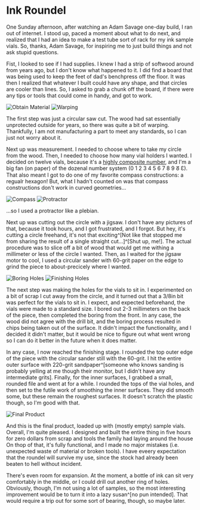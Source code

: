 # Ink Roundel

One Sunday afternoon, after watching an Adam Savage one-day build, I ran out of internet.
I stood up, paced a moment about what to do next, and realized that I had an idea to make a test tube sort of rack for my ink sample vials.
So, thanks, Adam Savage, for inspiring me to just build things and not ask stupid questions.

Fist, I looked to see if I had supplies.
I knew I had a strip of softwood around from years ago, but I don't know what happened to it.
I did find a board that was being used to keep the feet of dad's benchpress off the floor.
It was then I realized that whatever I built could have any shape, and that circles are cooler than lines.
So, I asked to grab a chunk off the board, if there were any tips or tools that could come in handy, and got to work.

![Obtain Material](/static/build-logs/ink-roundel-001.jpg)
![Warping](/static/build-logs/ink-roundel-002.jpg)

The first step was just a circular saw cut.
The wood had sat essentially unprotected outside for years, so there was quite a bit of warping.
Thankfully, I am not manufacturing a part to meet any standards, so I can just not worry about it.

Next up was measurement.
I needed to choose where to take my circle from the wood.
Then, I needed to choose how many vial holders I wanted.
I decided on twelve vials, because it's a [highly composite number](https://en.wikipedia.org/wiki/Highly_composite_number), and I'm a big fan (on paper) of the dozenal number system (0 1 2 3 4 5 6 7 8 9 ᘔ Ɛ).
That also meant I got to do one of my favorite compass constructions: a regualr hexagon!
But, what I hadn't counted on was that compass constructions don't work in curved geometries...

![Compass](/static/build-logs/ink-roundel-003.jpg)
![Protractor](/static/build-logs/ink-roundel-004.jpg)

...so I used a protractor like a plebian.

Next up was cutting out the circle with a jigsaw.
I don't have any pictures of that, because it took hours, and I got frustrated, and I forgot.
But hey, it's cutting a circle freehand, it's not that exciting^[Not like that stopped me from sharing the result of a single straight cut...]^[Shut up, me!].
The actual procedure was to slice off a bit of wood that would get me withing a millimeter or less of the circle I wanted.
Then, as I waited for the jigsaw motor to cool, I used a circular sander with 60-grit paper on the edge to grind the piece to about-precicely where I wanted.

![Boring Holes](/static/build-logs/ink-roundel-005.jpg)
![Finishing Holes](/static/build-logs/ink-roundel-006.jpg)

The next step was making the holes for the vials to sit in.
I experimented on a bit of scrap I cut away from the circle, and it turned out that a 3/8in bit was perfect for the vials to sit in.
I expect, and expected beforehand, the vials were made to a standard size.
I bored out 2-3 millimeters on the back of the piece, then completed the boring from the front.
In any case, the wood did not agree with the drill bit, and the boring process resulted in chips being taken out of the surface.
It didn't impact the functionality, and I decided it didn't matter, but it would be nice to figure out what went wrong so I can do it better in the future when it does matter.

In any case, I now reached the finishing stage.
I rounded the top outer edge of the piece with the circular sander still with the 60-grit.
I hit the entire outer surface with 220-grit sandpaper^[someone who knows sanding is probably yelling at me though their monitor, but I didn't have any intermediate grits].
Finally, for the inner surfaces, I grabbed a small, rounded file and went at for a while.
I rounded the tops of the vial holes, and then set to the futile work of smoothing the inner surfaces.
They did smooth some, but these remain the roughest surfaces.
It doesn't scratch the plastic though, so I'm good with that.


![Final Product](/static/build-logs/ink-roundel-007.jpg)

And this is the final product, loaded up with (mostly empty) sample vials.
Overall, I'm quite pleased.
I designed and built the entire thing in five hours for zero dollars from scrap and tools the family had laying around the house
On thop of that, it's fully functional, and I made no major mistakes (i.e. unexpected waste of material or broken tools).
I have eveery expectation that the roundel will survive my use, since the stock had already been beaten to hell without incident.

There's even room for expansion.
At the moment, a bottle of ink can sit very comfortably in the middle, or I could drill out another ring of holes.
Obviously, though, I'm not using a lot of samples, so the most interesting improvement would be to turn it into a lazy susan^[no pun intended].
That would require a trip out for some sort of bearing, though, so maybe later.
